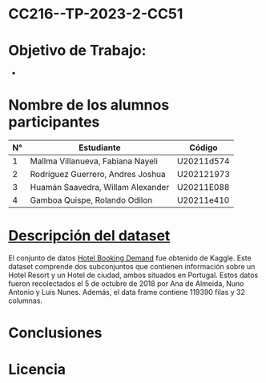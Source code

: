 # CC216--TP-2023-2-CC51
# Objetivo de Trabajo:
-
# Nombre de los alumnos participantes
| N° | Estudiante                            | Código      |
|--- | ------------------------------------ | ----------- |
| 1  | Mallma Villanueva, Fabiana Nayeli    | U20211d574  |
| 2  | Rodriguez Guerrero, Andres Joshua    | U202121973  |
| 3  | Huamán Saavedra, Willam Alexander    | U20211E088  |
| 4  | Gamboa Quispe, Rolando Odilon        | U20211e410  |
# [Descripción del dataset](https://docs.google.com/document/d/1e0d8yPMuFnX5TvUNIYkFz9Ji7vUymOO64sd5XEW5Gn8/edit?usp=sharing)
El conjunto de datos [Hotel Booking Demand](https://www.sciencedirect.com/science/article/pii/S2352340918315191) fue obtenido de Kaggle. Este dataset comprende dos subconjuntos que contienen información sobre un Hotel Resort y un Hotel de ciudad, ambos situados en Portugal. Estos datos fueron recolectados el 5 de octubre de 2018 por Ana de Almeida, Nuno Antonio y Luis Nunes. Además, el data frame contiene 119390 filas y 32 columnas.
# Conclusiones

# Licencia

